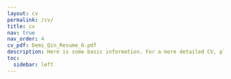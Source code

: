 ```yaml
---
layout: cv
permalink: /cv/
title: cv
nav: true
nav_order: 4
cv_pdf: Demi_Qin_Resume_6.pdf
description: Here is some basic information. For a more detailed CV, please click on the PDF to the right.
toc:
  sidebar: left
---
```

